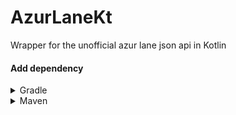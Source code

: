 # AzurLaneKt
Wrapper for the unofficial azur lane json api in Kotlin

#### Add dependency

<details><summary>Gradle</summary>

```kotlin
repositories {
    maven { url = "https://jitpack.io" }
}
```

```kotlin
dependencies {
    implementation("com.github.KurozeroPB:AzurLaneKt:Tag")
}
```
</details>

<details><summary>Maven</summary>

```xml
<repositories>
    <repository>
        <id>jitpack.io</id>
        <url>https://jitpack.io</url>
    </repository>
</repositories>
```

```xml
<dependency>
    <groupId>com.github.KurozeroPB</groupId>
    <artifactId>AzurLaneKt</artifactId>
    <version>Tag</version>
</dependency>
```
</details>
